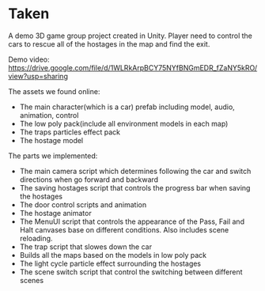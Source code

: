 # Taken

A demo 3D game group project created in Unity. Player need to control the cars to rescue all of the hostages in the map and find the exit.

Demo video: https://drive.google.com/file/d/1WLRkArpBCY75NYfBNGmEDR_fZaNY5kRO/view?usp=sharing

The assets we found online:
- The main character(which is a car) prefab including model, audio, animation, control
- The low poly pack(include all environment models in each map)
- The traps particles effect pack
- The hostage model

The parts we implemented:
- The main camera script which determines following the car and switch directions when go forward and backward
- The saving hostages script that controls the progress bar when saving the hostages
- The door control scripts and animation
- The hostage animator
- The MenuUI script that controls the appearance of the Pass, Fail and Halt canvases base on different conditions. Also includes scene reloading.
- The trap script that slowes down the car
- Builds all the maps based on the models in low poly pack
- The light cycle particle effect surrounding the hostages
- The scene switch script that control the switching between different scenes
